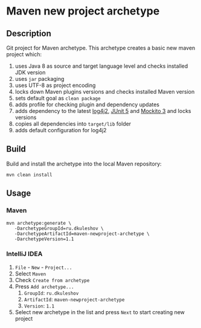 # Maven new project archetype

## Description

Git project for Maven archetype. This archetype creates a basic new maven project which:

1. uses Java 8 as source and target language level and checks installed JDK version
1. uses `jar` packaging
1. uses UTF-8 as project encoding
1. locks down Maven plugins versions and checks installed Maven version
1. sets default goal as `clean package`
1. adds profile for checking plugin and dependency updates
1. adds dependency to the latest [log4j2][1], [JUnit 5][2] and [Mockito 3][3] and locks versions
1. copies all dependencies into `target/lib` folder
1. adds default configuration for log4j2

## Build

Build and install the archetype into the local Maven repository:

```shell
mvn clean install
```

## Usage

### Maven

```shell
mvn archetype:generate \
   -DarchetypeGroupId=ru.dkuleshov \
   -DarchetypeArtifactId=maven-newproject-archetype \
   -DarchetypeVersion=1.1
```

### IntelliJ IDEA

1. `File` - `New` - `Project...`
1. Select `Maven`
1. Check `Create from archetype`
1. Press `Add archetype...`
    1. `GroupId`: `ru.dkuleshov`
    1. `ArtifactId`: `maven-newproject-archetype`
    1. `Version`: `1.1`
1. Select new archetype in the list and press `Next` to start creating new project

[1]: https://logging.apache.org/log4j/2.x/

[2]: https://junit.org/junit5/

[3]: https://site.mockito.org/
